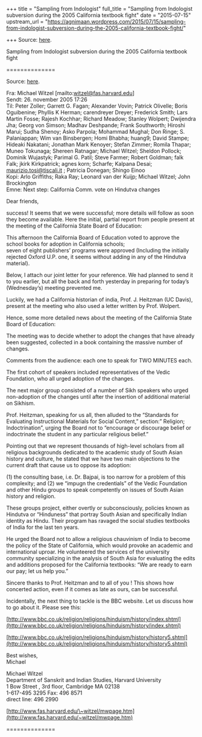 +++
title = "Sampling from Indologist"
full_title = "Sampling from Indologist subversion during the 2005 California textbook fight"
date = "2015-07-15"
upstream_url = "https://agnimaan.wordpress.com/2015/07/15/sampling-from-indologist-subversion-during-the-2005-california-textbook-fight/"

+++
Source: [here](https://agnimaan.wordpress.com/2015/07/15/sampling-from-indologist-subversion-during-the-2005-california-textbook-fight/).

Sampling from Indologist subversion during the 2005 California textbook fight

==============

Source:
[here](http://rajeev2004.blogspot.com/2005/12/witzel-and-pals-to-target-bbc-next.html).

Fra: Michael Witzel \[mailto:<witzel@fas.harvard.edu>\]  
Sendt: 26. november 2005 17:26  
Til: Peter Zoller; Garrett G. Fagan; Alexander Vovin; Patrick Olivelle;
Boris Oguibenine; Phyllis K Herman; carendreyer Dreyer; Frederick Smith;
Lars Martin Fosse; Rajesh Kochhar; Richard Meadow; Stanley Wolpert;
Dwijendra Jha; Georg von Simson; Madhav Deshpande; Frank Southworth;
Hiroshi Marui; Sudha Shenoy; Asko Parpola; Mohammad Mughal; Don Ringe;
S. Palaniappan; Wim van Binsbergen; Homi Bhabha; huang9; David Stampe;
Hideaki Nakatani; Jonathan Mark Kenoyer; Stefan Zimmer; Romila Thapar;
Muneo Tokunaga; Shereen Ratnagar; Michael Witzel; Sheldon Pollock;
Dominik Wujastyk; Parimal G. Patil; Steve Farmer; Robert Goldman; falk
Falk; jkirk Kirkpatrick; agnes korn; Scharfe; Kalpana Desai;
[maurizio.tosi@tiscali.it](http://us.f314.mail.yahoo.com/ym/Compose?To=maurizio.tosi@tiscali.it)
; Patricia Donegan; Shingo Einoo  
Kopi: Arlo Griffiths; Raka Ray; Leonard van der Kuijp; Michael Witzel;
John Brockington  
Emne: Next step: California Comm. vote on Hindutva changes

Dear friends,

success! It seems that we were successful; more details will follow as
soon they become available. Here the initial, partial report from people
present at the meeting of the California State Board of Education:

This afternoon the California Board of Education voted to approve the
school books for adoption in California schools;  
seven of eight publishers’ programs were approved (Including the
initially rejected Oxford U.P. one, it seems without adding in any of
the Hindutva material).

Below, I attach our joint letter for your reference. We had planned to
send it to you earlier, but all the back and forth yesterday in
preparing for today’s (Wednesday’s) meeting prevented me.

Luckily, we had a California historian of india, Prof. J. Heitzman (UC
Davis), present at the meeting who also used a letter written by Prof.
Wolpert.

Hence, some more detailed news about the meeting of the California State
Board of Education:

The meeting was to decide whether to adopt the changes that have already
been suggested, collected in a book containing the massive number of
changes.

Comments from the audience: each one to speak for TWO MINUTES each.

The first cohort of speakers included representatives of the Vedic
Foundation, who all urged adoption of the changes.

The next major group consisted of a number of Sikh speakers who urged
non-adoption of the changes until after the insertion of additional
material on Sikhism.

Prof. Heitzman, speaking for us all, then alluded to the “Standards for
Evaluating Instructional Materials for Social Content,” section:”
Religion; Indoctrination”, urging the Board not to “encourage or
discourage belief or indoctrinate the student in any particular
religious belief.”

Pointing out that we represent thousands of high-level scholars from all
religious backgrounds dedicated to the academic study of South Asian
history and culture, he stated that we have two main objections to the
current draft that cause us to oppose its adoption:

\(1\) the consulting base, i.e. Dr. Bajpai, is too narrow for a problem
of this complexity; and (2) we “impugn the credentials” of the Vedic
Foundation and other Hindu groups to speak competently on issues of
South Asian history and religion.

These groups project, either overtly or subconsciously, policies known
as Hindutva or “Hinduness” that portray South Asian and specifically
Indian identity as Hindu. Their program has ravaged the social studies
textbooks of India for the last ten years.

He urged the Board not to allow a religious chauvinism of India to
become the policy of the State of California, which would provoke an
academic and international uproar. He volunteered the services of the
university community specializing in the analysis of South Asia for
evaluating the edits and additions proposed for the California
textbooks: “We are ready to earn our pay; let us help you.”

Sincere thanks to Prof. Heitzman and to all of you ! This shows how
concerted action, even if it comes as late as ours, can be successful.

Incidentally, the next thing to tackle is the BBC website. Let us
discuss how to go about it. Please see this:

[http://www.bbc.co.uk/religion/religions/hinduism/history/index.shtml](http://www.bbc.co.uk/religion/religions/hinduism/history/index.shtml)

[http://www.bbc.co.uk/religion/religions/hinduism/history/history5.shtml](http://www.bbc.co.uk/religion/religions/hinduism/history/history5.shtml)

Best wishes,  
Michael

Michael Witzel  
Department of Sanskrit and Indian Studies, Harvard University  
1 Bow Street , 3rd floor, Cambridge MA 02138  
1-617-495 3295 Fax: 496 8571  
direct line: 496 2990

[http://www.fas.harvard.edu/\~witzel/mwpage.htm](http://www.fas.harvard.edu/~witzel/mwpage.htm)

==============

